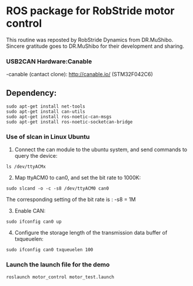 # ROS package for RobStride motor control
This routine was reposted by RobStride Dynamics from DR.MuShibo. Sincere gratitude goes to DR.MuShibo for their development and sharing.

### USB2CAN Hardware:Canable

-canable (cantact clone): http://canable.io/ (STM32F042C6)

## Dependency:
```shell
sudo apt-get install net-tools
sudo apt-get install can-utils
sudo apt-get install ros-noetic-can-msgs
sudo apt-get install ros-noetic-socketcan-bridge
```

### Use of slcan in Linux Ubuntu

1. Connect the can module to the ubuntu system, and send commands to query the device:
   
```shell
ls /dev/ttyACMx
```

2. Map ttyACM0 to can0, and set the bit rate to 1000K:

```shell
sudo slcand -o -c -s8 /dev/ttyACM0 can0
```

The corresponding setting of the bit rate is :
-s8 = 1M

3. Enable CAN:

```shell
sudo ifconfig can0 up
```

4. Configure the storage length of the transmission data buffer of txqueuelen:

```shell
sudo ifconfig can0 txqueuelen 100
```

### Launch the launch file for the demo

```shell
roslaunch motor_control motor_test.launch
```
